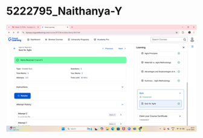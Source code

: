 # 5222795_Naithanya-Y
![image alt](https://github.com/Naithanyay/5222795_Naithanya-Y/blob/main/Screenshot%202025-07-21%20162316.png)
